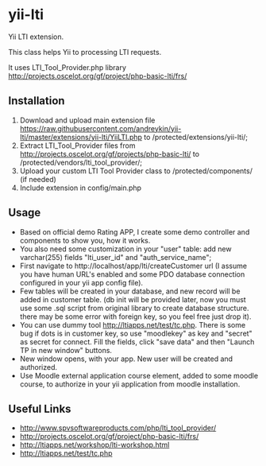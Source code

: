 # yii-lti

Yii LTI extension.

This class helps Yii to processing LTI requests.

It uses LTI_Tool_Provider.php library
http://projects.oscelot.org/gf/project/php-basic-lti/frs/

## Installation
1. Download and upload main extension file  https://raw.githubusercontent.com/andreykin/yii-lti/master/extensions/yii-lti/YiiLTI.php  to /protected/extensions/yii-lti/;
1. Extract LTI_Tool_Provider files from http://projects.oscelot.org/gf/projects/php-basic-lti/
  to /protected/vendors/lti_tool_provider/;
1. Upload your custom LTI Tool Provider class to /protected/components/ (if needed)
1. Include extension in config/main.php

## Usage
* Based on official demo Rating APP, I create some demo controller and components to show you, how it works.
* You also need some customization in your "user" table: add new varchar(255) fields "lti_user_id" and "auth_service_name";
* First navigate to http://localhost/app/lti/createCustomer url (I assume you have human URL's enabled and some PDO database connection configured in your yii app config file).
* Few tables will be created in your database, and new record will be added in customer table. (db init will be provided later, now you must use some .sql script from original library to create database structure. there may be some error with foreign key, so you feel free just drop it).
* You can use dummy tool http://ltiapps.net/test/tc.php. There is some bug if dots is in customer key, so use "moodlekey" as key and "secret" as secret for connect. Fill the fields, click "save data" and then "Launch TP in new window" buttons.
* New window opens, with your app. New user will be created and authorized.
* Use Moodle external application course element, added to some moodle course, to authorize in your yii application from moodle installation.

## Useful Links
* http://www.spvsoftwareproducts.com/php/lti_tool_provider/
* http://projects.oscelot.org/gf/project/php-basic-lti/frs/
* http://ltiapps.net/workshop/lti-workshop.html
* http://ltiapps.net/test/tc.php
